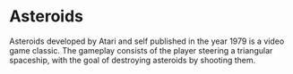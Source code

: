 # Asteroids
Asteroids developed by Atari and self published in the year 1979 is a video game classic. The gameplay consists of the player steering a triangular spaceship, with the goal of destroying asteroids by shooting them.
